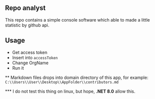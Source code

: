 ## Repo analyst

This repo contains a simple console software which able to made a little statistic by github api.


## Usage

- Get access token
- Insert into ``accessToken``
- Change OrgName
- Run it

** Markdown files drops into domain directory of this app, for example: ``C:\\Users\\User\\Desktop\\AppFolder\\contributors.md``

*** I do not test this thing on linux, but hope, **.NET 8.0** allow this.
